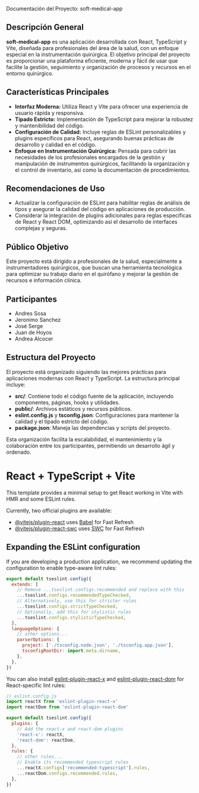 Documentación del Proyecto: soft-medical-app

## Descripción General

**soft-medical-app** es una aplicación desarrollada con React, TypeScript y Vite, diseñada para profesionales del área de la salud, con un enfoque especial en la instrumentación quirúrgica. El objetivo principal del proyecto es proporcionar una plataforma eficiente, moderna y fácil de usar que facilite la gestión, seguimiento y organización de procesos y recursos en el entorno quirúrgico.

## Características Principales

- **Interfaz Moderna:** Utiliza React y Vite para ofrecer una experiencia de usuario rápida y responsiva.
- **Tipado Estricto:** Implementación de TypeScript para mejorar la robustez y mantenibilidad del código.
- **Configuración de Calidad:** Incluye reglas de ESLint personalizables y plugins específicos para React, asegurando buenas prácticas de desarrollo y calidad en el código.
- **Enfoque en Instrumentación Quirúrgica:** Pensada para cubrir las necesidades de los profesionales encargados de la gestión y manipulación de instrumentos quirúrgicos, facilitando la organización y el control de inventario, así como la documentación de procedimientos.

## Recomendaciones de Uso

- Actualizar la configuración de ESLint para habilitar reglas de análisis de tipos y asegurar la calidad del código en aplicaciones de producción.
- Considerar la integración de plugins adicionales para reglas específicas de React y React DOM, optimizando así el desarrollo de interfaces complejas y seguras.

## Público Objetivo

Este proyecto está dirigido a profesionales de la salud, especialmente a instrumentadores quirúrgicos, que buscan una herramienta tecnológica para optimizar su trabajo diario en el quirófano y mejorar la gestión de recursos e información clínica.

## Participantes

- Andres Sosa
- Jeronimo Sanchez
- José Serge
- Juan de Hoyos
- Andrea Alcocer

## Estructura del Proyecto

El proyecto está organizado siguiendo las mejores prácticas para aplicaciones modernas con React y TypeScript. La estructura principal incluye:

- **src/**: Contiene todo el código fuente de la aplicación, incluyendo componentes, páginas, hooks y utilidades.
- **public/**: Archivos estáticos y recursos públicos.
- **eslint.config.js** y **tsconfig.json**: Configuraciones para mantener la calidad y el tipado estricto del código.
- **package.json**: Maneja las dependencias y scripts del proyecto.

Esta organización facilita la escalabilidad, el mantenimiento y la colaboración entre los participantes, permitiendo un desarrollo ágil y ordenado.

# React + TypeScript + Vite

This template provides a minimal setup to get React working in Vite with HMR and some ESLint rules.

Currently, two official plugins are available:

- [@vitejs/plugin-react](https://github.com/vitejs/vite-plugin-react/blob/main/packages/plugin-react) uses [Babel](https://babeljs.io/) for Fast Refresh
- [@vitejs/plugin-react-swc](https://github.com/vitejs/vite-plugin-react/blob/main/packages/plugin-react-swc) uses [SWC](https://swc.rs/) for Fast Refresh

## Expanding the ESLint configuration

If you are developing a production application, we recommend updating the configuration to enable type-aware lint rules:

```js
export default tseslint.config({
  extends: [
    // Remove ...tseslint.configs.recommended and replace with this
    ...tseslint.configs.recommendedTypeChecked,
    // Alternatively, use this for stricter rules
    ...tseslint.configs.strictTypeChecked,
    // Optionally, add this for stylistic rules
    ...tseslint.configs.stylisticTypeChecked,
  ],
  languageOptions: {
    // other options...
    parserOptions: {
      project: ['./tsconfig.node.json', './tsconfig.app.json'],
      tsconfigRootDir: import.meta.dirname,
    },
  },
})
```

You can also install [eslint-plugin-react-x](https://github.com/Rel1cx/eslint-react/tree/main/packages/plugins/eslint-plugin-react-x) and [eslint-plugin-react-dom](https://github.com/Rel1cx/eslint-react/tree/main/packages/plugins/eslint-plugin-react-dom) for React-specific lint rules:

```js
// eslint.config.js
import reactX from 'eslint-plugin-react-x'
import reactDom from 'eslint-plugin-react-dom'

export default tseslint.config({
  plugins: {
    // Add the react-x and react-dom plugins
    'react-x': reactX,
    'react-dom': reactDom,
  },
  rules: {
    // other rules...
    // Enable its recommended typescript rules
    ...reactX.configs['recommended-typescript'].rules,
    ...reactDom.configs.recommended.rules,
  },
})
```
